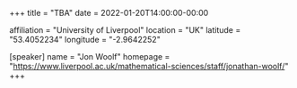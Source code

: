 +++
title = "TBA"
date = 2022-01-20T14:00:00-00:00

affiliation = "University of Liverpool"
location = "UK"
latitude = "53.4052234"
longitude = "-2.9642252"

[speaker]
  name = "Jon Woolf"
  homepage = "https://www.liverpool.ac.uk/mathematical-sciences/staff/jonathan-woolf/"
+++
